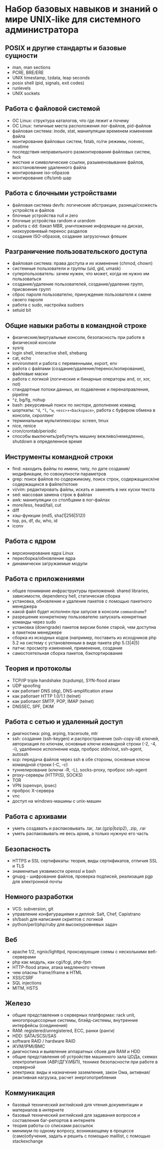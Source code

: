 Набор базовых навыков и знаний о мире UNIX-like для системного администратора
=============================================================================

POSIX и другие стандарты и базовые сущности
-------------------------------------------
* man, man sections
* PCRE, BRE/ERE
* UNIX timestamp, tzdata, leap seconds
* posix shell (pid, signals, exit codes)
* runlevels
* UNIX sockets

Работа с файловой системой
--------------------------
* ОС Linux: структура каталогов, что где лежит и почему
* ОС Linux: типичные места расположения лог-файлов, pid-файлов
* файловая система: inode, stat, манипуляции временем изменения файла
* монтирование файловых систем, fstab, ro/rw режимы, noexec, noatime
* последствия неправильного размонтирования файловых систем, fsck
* жесткие и символические ссылки, разыменовывание файлов, восстановление удаленного файла
* монтирование iso-образов
* монтирование cifs/smb шар

Работа с блочными устройствами
------------------------------
* файловая система devfs: логические абстракции, разница/схожесть устройств и файлов
* блочные устройства null и zero
* блочные устройства random и urandom
* работа с dd: бэкап MBR, уничтожение информации на дисках, низкоуровневый перенос разделов
* создание ISO-образов, создание загрузочных флешек

Разграничение пользовательского доступа
---------------------------------------
* файловая система: права доступа и их изменение (chmod, chown)
* системные пользователи и группы (uid, gid, umask)
* суперпользователь: зачем нужен, что может, когда не нужно им пользоваться
* создание/удаление пользователей, создание/удаление групп, присвоение групп
* сброс пароля пользователю, принуждение пользователя к смене своего пароля
* работа с sudo, настройка sudoers
* setuid bit

Общие навыки работы в командной строке
--------------------------------------
* физические/виртуальные консоли, безопасность при работе в физической консоли
* sysrq
* login shell, interactive shell, shebang
* cat, echo
* environment и работа с переменными, export, env
* работа с файлами (создание/удаление/перенос/копирование), файловые маски
* работа с логикой (логические и бинарные операторы and, or, xor, not)
* стандартные потоки данных, их подавление и перенаправления, pipeline
* ^z, bg/fg, nohup
* bash: рекурсивный поиск по хистори, дополнение команд
* шорткаты: `^d`, `^l`, `^w`, `<esc>`+`<backspace>`, работа с буфером обмена в консоли, скроллинг
* терминальные мультиплексоры: screen, tmux
* nice, renice
* cron/crontab/periodic
* способы выключить/ребутнуть машину вежливо/немедленно, shutdown в определенное время

Инструменты командной строки
----------------------------
* find: находить файлы по имени, типу, по дате создания/модификации, по совокупности параметров
* grep: поиск файлов по содержимому, поиск строк, содержащихся/не содержащихся в файле/потоке
* vi/vim: редактировать файлы, искать и заменять в них куски текста
* sed: массовая замена строк в файлах
* awk: манипуляции со столбцами в лог-файлах
* more/less, head/tail, cut
* diff
* хэш-функции (md5, sha(1|256|512))
* top, ps, df, du, who, id
* iconv

Работа с ядром
--------------
* версионирование ядра Linux
* пересборка/обновление ядра
* динамически загружаемые модули

Работа с приложениями
---------------------
* общее понимание инфраструктуры приложений: shared libraries, зависимости, dependency hell, статическая сборка
* установка, обновление и удаление пакетов с помощью пакетного менеджера
* какой файл будет исполнен при запуске в консоли `commandname`?
* разрешение конкретному пользователю запускать конкретные команды через sudo
* установка (downgrade) пакетов версии более старой, чем доступна в пакетном менеджере
* сборка из исходных кодов (например, поставить из исходников php 5.2 на систему с установленным в виде пакета php 5.(3|4|5)
* патчи: просмотр изменений, применение, создание
* самостоятельная сборка пакетов, бэкпортирование

Теория и протоколы
------------------
* TCP/IP triple handshake (tcpdump), SYN-flood атаки
* UDP spoofing
* как работает DNS (dig), DNS-amplification атаки
* как работает HTTP 1.0/1.1 (telnet)
* как работают SMTP, POP, IMAP (telnet)
* DNSSEC, SPF, DKIM

Работа с сетью и удаленный доступ
---------------------------------
* диагностика: ping, arping, traceroute, mtr
* ssh: создание (ssh-keygen) и распространение (ssh-copy-id) ключей, авторизация по ключам, основные ключи командной строки (-2, -4, -i), удалённое исполнение кода, проброс stdin/out, ssh-agent, autossh
* scp: передача файлов через ssh в обе стороны, основные ключи командной строки (-С, -с)
* туннелирование (ключи -R, -L), socks-proxy, проброс ssh-agent
* proxy-серверы (HTTP(S), SOCKS)
* TOR
* VPN (openvpn, ipsec)
* проброс X-сервера
* vnc
* доступ на windows-машины с unix-машин

Работа с архивами
-----------------
* уметь создавать и распаковывать .tar, .tar.(gzip|bzip2), .zip, .rar
* уметь распаковывать не весь архив, а только нужную его часть

Безопасность
------------
* HTTPS и SSL сертификаты: теория, виды сертификатов, отличия SSL и TLS
* знаменитые уязвимости openssl и bash
* gnupg - шифрование файлов, проверка подписей, реализация pgp для электронной почты

Немного разработки
------------------
* VCS: subversion, git
* управление конфигурациями и деплой: Salt, Chef, Capistrano
* sh/bash для написания скриптов с логикой
* python/perl/php/ruby для высокоуровневых задач

Веб
---
* apache 1/2, ngnix/lighttpd, проксирующие схемы с несколькими веб-серверами
* php как модуль, как cgi/fcgi, php-fpm
* HTTP-flood атаки, атака медленного чтения
* чем опасны frame/iframe в HTML
* XSS/CSRF
* SQL injections
* MITM, HSTS

Железо
------
* общие представления о серверных платформах: rack unit, многопроцессорные системы, блэйд-системы, внутренние интерфейсы (соединения)
* RAM: registered/unregistered, ECC, ранки (ранги)
* HDD: SATA/SCSI/SAS
* software RAID / hardware RAID
* iKVM/IPMI/BMC
* диагностика и выявление аппаратных сбоев для RAM и HDD
* общие представления об устройстве машинного зала ЦОДа, схемах электропитания (АВР/ДГУ/ИБП), технике безопасности при работе в серверной
* электрика: виды и назначение заземления, закон Ома, активная/реактивная нагрузка, расчет энергопотребления

Коммуникация
------------
* базовый технический английский для чтения документации и материалов в интернете
* базовый технический английский для задавания вопросов и составления баг-репортов в интернете
* теория работы со списками рассылок
* минимум по одному вопросу, возникающему в процессе (само)обучения, задать и решить с помощью maillist, с помощью stackexchange
